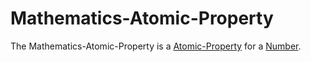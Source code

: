 # Mathematics-Atomic-Property

The Mathematics-Atomic-Property is a [Atomic-Property](60085.md) for a [Number](60000.md).
